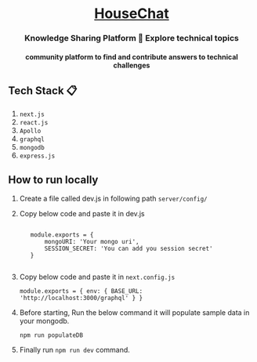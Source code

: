 
<h1 align="Center"><a href="https://housechat.herokuapp.com/">HouseChat</a></h1>
<h3 align="Center"> Knowledge Sharing Platform 🚀 Explore technical topics </h3>
<h4 align="Center">community platform to find and contribute answers to technical challenges</h4>


## Tech Stack 📋

  1. `next.js`
  2. `react.js`
  3. `Apollo`
  4. `graphql`
  5. `mongodb`
  6. `express.js`

## How to run locally
  
  1. Create a file called dev.js in following path `server/config/`
  2. Copy below code and paste it in dev.js
      
      <code>
        module.exports = {
            mongoURI: 'Your mongo uri',
            SESSION_SECRET: 'You can add you session secret'
        }
      </code>
  
  3. Copy below code and paste it in `next.config.js`
      
      <code>module.exports = {
        env: {
            BASE_URL: 'http://localhost:3000/graphql'
        }
      }</code>
      
  4. Before starting, Run the below command it will populate sample data in your mongodb.
      
     `npm run populateDB`
  
  5. Finally run `npm run dev` command. 
